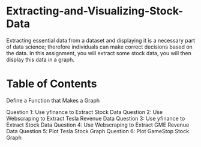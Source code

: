 # Extracting-and-Visualizing-Stock-Data

Extracting essential data from a dataset and displaying it is a necessary part of data science; therefore individuals can make correct decisions based on the data. In this assignment, you will extract some stock data, you will then display this data in a graph.

# Table of Contents
Define a Function that Makes a Graph

Question 1: Use yfinance to Extract Stock Data
Question 2: Use Webscraping to Extract Tesla Revenue Data
Question 3: Use yfinance to Extract Stock Data
Question 4: Use Webscraping to Extract GME Revenue Data
Question 5: Plot Tesla Stock Graph
Question 6: Plot GameStop Stock Graph
